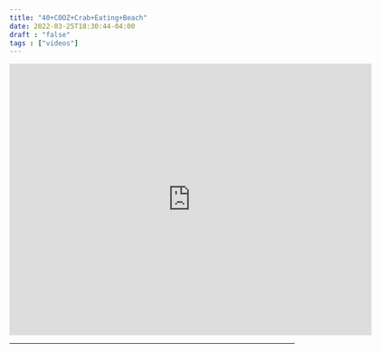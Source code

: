 ```yaml
---
title: "40+COOZ+Crab+Eating+Beach"
date: 2022-03-25T18:30:44-04:00
draft : "false"
tags : ["videos"]
---
```

<iframe src="https://archive.org/embed/poliwat-vj-pack-mantra-of-1000-0-7/40+COOZ+Crab+Eating+Beach+POLIW.AT+at+Paleblue.fm.MP4" width="640" height="480" frameborder="0" webkitallowfullscreen="true" mozallowfullscreen="true" allowfullscreen></iframe>

<!--more-->

<!-- Insert embed code here  -->

___
